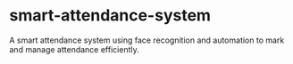 # smart-attendance-system
A smart attendance system using face recognition and automation to mark and manage attendance efficiently.
